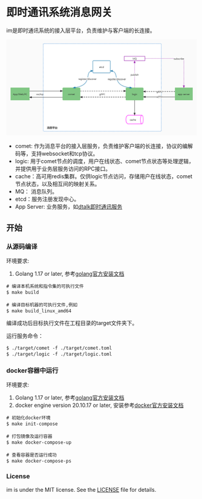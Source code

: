 
# 即时通讯系统消息网关

im是即时通讯系统的接入层平台，负责维护与客户端的长连接。

![comet-arch](docs/comet-arch.png)

- comet: 作为消息平台的接入层服务，负责维护客户端的长连接，协议的编解码等，支持websocket和tcp协议。
- logic: 用于comet节点的调度，用户在线状态、comet节点状态等处理逻辑，并提供用于业务层服务访问的RPC接口。
- cache：高可用redis集群。仅供logic节点访问，存储用户在线状态，comet节点状态，以及相互间的映射关系。
- MQ： 消息队列。
- etcd：服务注册发现中心。
- App Server: 业务服务，如[dtalk即时通讯服务](https://github.com/txchat/dtalk)

## 开始

### 从源码编译

环境要求: 
1. Golang 1.17 or later, 参考[golang官方安装文档](https://go.dev/doc/install)

```shell
# 编译本机系统和指令集的可执行文件
$ make build

# 编译目标机器的可执行文件,例如
$ make build_linux_amd64
```
编译成功后目标执行文件在工程目录的target文件夹下。

运行服务命令：
```shell
$ ./target/comet -f ./target/comet.toml
$ ./target/logic -f ./target/logic.toml
```

### docker容器中运行

环境要求:
1. Golang 1.17 or later, 参考[golang官方安装文档](https://go.dev/doc/install)
2. docker engine version 20.10.17 or later, 安装参考[docker官方安装文档](https://docs.docker.com/get-docker/)

```shell
# 初始化docker环境
$ make init-compose

# 打包镜像及运行容器
$ make docker-compose-up

# 查看容器是否运行成功
$ make docker-compose-ps
```

### License

im is under the MIT license. See the [LICENSE](LICENSE) file for details.
